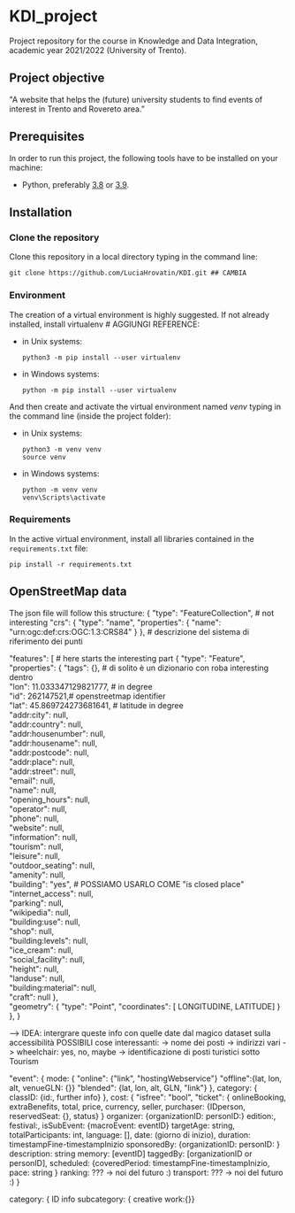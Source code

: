 # KDI_project
Project repository for the course in Knowledge and Data Integration, academic year 2021/2022 (University of Trento). 

## Project objective 
"A website that helps the (future) university students to find events of interest in Trento and Rovereto area.” <br>

## Prerequisites 

In order to run this project, the following tools have to be installed on your machine: 
- Python, preferably [3.8](https://www.python.org/downloads/release/python-380/) or [3.9](https://www.python.org/downloads/release/python-390/).   

## Installation 

### Clone the repository 

Clone this repository in a local directory typing in the command line: 

```
git clone https://github.com/LuciaHrovatin/KDI.git ## CAMBIA 
```

### Environment 
The creation of a virtual environment is highly suggested. If not already installed, install virtualenv # AGGIUNGI REFERENCE:

- in Unix systems:
    ```
    python3 -m pip install --user virtualenv
    ```

- in Windows systems:
    ```
    python -m pip install --user virtualenv
    ```

And then create and activate the virtual environment named *venv* typing in the command line (inside the project folder): 

- in Unix systems:
    ```
    python3 -m venv venv
    source venv
    ```

- in Windows systems:
    ```
    python -m venv venv
    venv\Scripts\activate
    ```

### Requirements 

In the active virtual environment, install all libraries contained in the `requirements.txt` file:

```
pip install -r requirements.txt
```

## OpenStreetMap data 
The json file will follow this structure: 
{
"type": "FeatureCollection", # not interesting 
"crs": { "type": "name", "properties": { "name": "urn:ogc:def:crs:OGC:1.3:CRS84" } }, # descrizione del sistema di riferimento dei punti 

"features": [ # here starts the interesting part 
{ "type": "Feature", 
  "properties": {
                  "tags": {},  # di solito è un dizionario con roba interesting dentro <br>
                  "lon": 11.033347129821777, # in degree <br>
                  "id": 262147521,# openstreetmap identifier <br>
                  "lat": 45.869724273681641, # latitude in degree<br>
                  "addr:city": null, <br>
                  "addr:country": null,<br>
                  "addr:housenumber": null, <br>
                  "addr:housename": null, <br>
                  "addr:postcode": null, <br>
                  "addr:place": null, <br>
                  "addr:street": null, <br>
                  "email": null, <br>
                  "name": null, <br>
                  "opening_hours": null, <br>
                  "operator": null, <br>
                  "phone": null, <br>
                  "website": null, <br>
                  "information": null, <br>
                  "tourism": null, <br>
"leisure": null, <br>
"outdoor_seating": null,<br>
"amenity": null, <br>
"building": "yes", # POSSIAMO USARLO COME "is closed place"<br>
"internet_access": null, <br>
"parking": null, <br>
"wikipedia": null, <br>
"building:use": null, <br>
"shop": null, <br>
"building:levels": null, <br>
"ice_cream": null, <br>
"social_facility": null, <br>
"height": null, <br>
"landuse": null, <br>
"building:material": null, <br>
"craft": null },<br>
"geometry": { "type": "Point", "coordinates": [ LONGITUDINE, LATITUDE] } },
}

--> IDEA: 
intergrare queste info con quelle date dal magico dataset sulla accessibilità
POSSIBILI cose interessanti: 
-> nome dei posti 
-> indirizzi vari 
-> wheelchair: yes, no, maybe 
-> identificazione di posti turistici sotto Tourism 




"event": {
mode: {
	"online": {"link", "hostingWebservice"}
	"offline":{lat, lon, alt, venueGLN: {}}
	"blended": {lat, lon, alt, GLN, "link"} 
    },
category: { classID: {id:, 
		      further info}
    }, 
cost: {
	"isfree": "bool", 
	"ticket": { onlineBooking, 
		extraBenefits, 
		total,
		price,
		currency,
		seller,
		purchaser: {IDperson, reservedSeat: {}, status}
		}
organizer: {organizationID:
		personID:}
edition:, 
festival:, 
isSubEvent: {macroEvent: eventID} 
targetAge: string,
totalParticipants: int, 
language: [], 
date: (giorno di inizio), 
duration: timestampFine-timestampInizio 
sponsoredBy: {organizationID:
		personID:
}
description: string
memory: [eventID]
taggedBy: [organizationID or personID], 
scheduled: {coveredPeriod: timestampFine-timestampInizio, 
	    pace: string 
	    }
ranking: ??? -> noi del futuro :) 
transport: ??? -> noi del futuro :) 
}



category: {
ID 
info
subcategory: {
creative work:{}}

